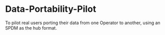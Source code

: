 # Data-Portability-Pilot
To pilot real users porting their data from one Operator to another, using an SPDM as the hub format. 
